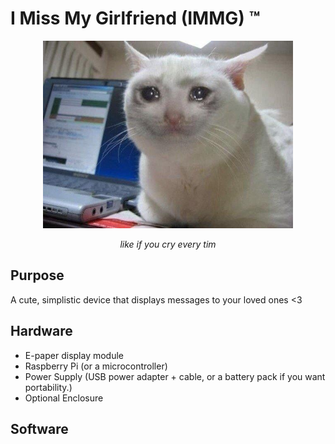 # I Miss My Girlfriend (IMMG) ™
<p align="center"><img alt="AeroPi" src="kit.jpeg" width="400"></p>
<p align="center"><em>like if you cry every tim</em></p>

## Purpose
A cute, simplistic device that displays messages to your loved ones <3

## Hardware
* E-paper display module
* Raspberry Pi (or a microcontroller)
* Power Supply (USB power adapter + cable, or a battery pack if you want portability.)
* Optional Enclosure

## Software
